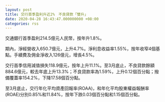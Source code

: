 ```yaml
---
layout: post
title: 交行首季盈利升近2%　不良貸款「雙升」
date: 2020-04-28 16:43:47.000000000 +08:00
categories: rss
---
```


交通銀行首季盈利214.5億元人民幣，按年升1.8%。

期內，淨經營收入650.7億元，上升4.7%。淨利息收益率1.55%，按年收窄4個基點。手續費及佣金淨收入126億元，增長4.5%。

交行首季信用減值損失118.9億元，按年上升11.1%。至3月底止，不良貸款餘額884.6億元，較去年底上升13.3%；不良貸款率為1.59%，上升0.12個百分點；撥備覆蓋率154.2%，下降17.58個百分點。

至3月底止，交行年化平均資產回報率(ROAA)，和年化平均股東權益報酬率(ROAE)分別0.85%和11.84%，按年下跌0.03個百分點和1.15個百分點。
